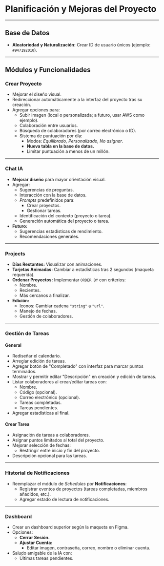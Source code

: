 # Planificación y Mejoras del Proyecto

---

## **Base de Datos**
- **Aleatoriedad y Naturalización:** Crear ID de usuario únicos (ejemplo: `#947192010`).

---

## **Módulos y Funcionalidades**

### **Crear Proyecto**
- Mejorar el diseño visual.
- Redireccionar automáticamente a la interfaz del proyecto tras su creación.
- Agregar opciones para:
  - Subir imagen (local o personalizada; a futuro, usar AWS como ejemplo).
  - Colaboración entre usuarios.
  - Búsqueda de colaboradores (por correo electrónico o ID).
  - Sistema de puntuación por día:
    - Modos: *Equilibrado, Personalizado, No asignar*.
    - **Nueva tabla en la base de datos.**
    - Limitar puntuación a menos de un millón.

---

### **Chat IA**
- **Mejorar diseño** para mayor orientación visual.
- Agregar:
  - Sugerencias de preguntas.
  - Interacción con la base de datos.
  - *Prompts* predefinidos para:
    - Crear proyectos.
    - Gestionar tareas.
  - Identificación del contexto (proyecto o tarea).
  - Generación automática del proyecto o tarea.
- **Futuro:**
  - Sugerencias estadísticas de rendimiento.
  - Recomendaciones generales.

---

### **Projects**
- **Días Restantes:** Visualizar con animaciones.
- **Tarjetas Animadas:** Cambiar a estadísticas tras 2 segundos (maqueta requerida).
- **Ordenar Proyectos:** Implementar `ORDER BY` con criterios:
  - Nombre.
  - Recientes.
  - Más cercanos a finalizar.
- **Edición:**
  - Iconos: Cambiar cadena `"string"` a `"url"`.
  - Manejo de fechas.
  - Gestión de colaboradores.

---

### **Gestión de Tareas**
#### **General**
- Rediseñar el calendario.
- Arreglar edición de tareas.
- Agregar botón de "Completado" con interfaz para marcar puntos terminados.
- Mostrar y permitir editar "Descripción" en creación y edición de tareas.
- Listar colaboradores al crear/editar tareas con:
  - Nombre.
  - Código (opcional).
  - Correo electrónico (opcional).
  - Tareas completadas.
  - Tareas pendientes.
- Agregar estadísticas al final.

#### **Crear Tarea**
- Asignación de tareas a colaboradores.
- Asignar puntos limitados al total del proyecto.
- Mejorar selección de fechas:
  - Restringir entre inicio y fin del proyecto.
- Descripción opcional para las tareas.

---

### **Historial de Notificaciones**
- Reemplazar el módulo de *Schedules* por **Notificaciones**:
  - Registrar eventos de proyectos (tareas completadas, miembros añadidos, etc.).
  - Agregar estado de lectura de notificaciones.

---

### **Dashboard**
- Crear un dashboard superior según la maqueta en Figma.
- Opciones:
  - **Cerrar Sesión.**
  - **Ajustar Cuenta:**
    - Editar imagen, contraseña, correo, nombre o eliminar cuenta.
- Saludo amigable de la IA con:
  - Últimas tareas pendientes.
